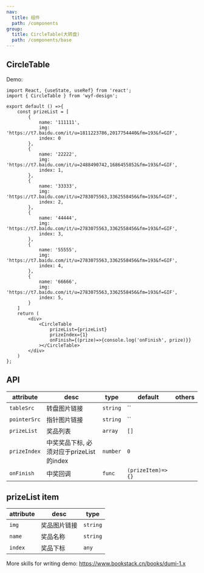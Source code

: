 ```yaml
---
nav:
  title: 组件
  path: /components
group:
  title: CircleTable(大转盘)
  path: /components/base
---
```


## CircleTable

Demo:

```tsx
import React, {useState, useRef} from 'react';
import { CircleTable } from 'wyf-design';

export default () =>{
    const prizeList = [
        {
            name: '111111',
            img: 'https://t7.baidu.com/it/u=1811223786,2017754440&fm=193&f=GIF',
            index: 0
        },
        {
            name: '22222',
            img: 'https://t7.baidu.com/it/u=2488490742,1686455852&fm=193&f=GIF',
            index: 1,
        },
        {
            name: '33333',
            img: 'https://t7.baidu.com/it/u=2783075563,3362558456&fm=193&f=GIF',
            index: 2,
        },
        {
            name: '44444',
            img: 'https://t7.baidu.com/it/u=2783075563,3362558456&fm=193&f=GIF',
            index: 3,
        },
        {
            name: '55555',
            img: 'https://t7.baidu.com/it/u=2783075563,3362558456&fm=193&f=GIF',
            index: 4,
        },
        {
            name: '66666',
            img: 'https://t7.baidu.com/it/u=2783075563,3362558456&fm=193&f=GIF',
            index: 5,
        }
    ]
    return (
        <div>
            <CircleTable 
                prizeList={prizeList}
                prizeIndex={1}
                onFinish={(prize)=>{console.log('onFinish', prize)}}
            ></CircleTable>
        </div>
    )
};
```
## API

| attribute               | desc                       | type                                  | default     | others                                          |
| ------------------ | -------------------------- | ------------------------------------- | ---------- | ----------------------------------------------- |
| `tableSrc`  | 转盘图片链接 | `string`   | ``      |   |
| `pointerSrc`  | 指针图片链接| `string`   | ``      |   |
| `prizeList`   | 奖品列表 | `array`  | `[]`     |     |
| `prizeIndex` |中奖奖品下标, 必须对应于prizeList的index | `number` |  `0` | |
| `onFinish` |中奖回调 | `func` |  `(prizeItem)=>{}` | |


## prizeList item

| attribute  | desc               | type                       |
| ------- | ------------------ | ------ |
| `img` | 奖品图片链接     | `string`  |
| `name`    | 奖品名称 |   `string`     |
| `index`    | 奖品下标 |  `any` |



More skills for writing demo: https://www.bookstack.cn/books/dumi-1.x
